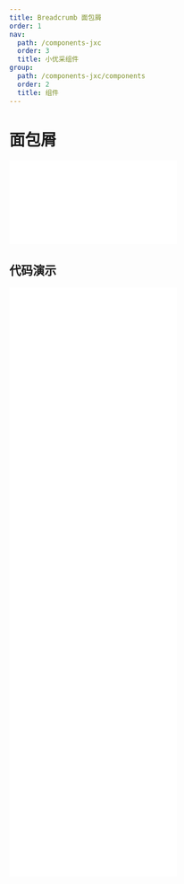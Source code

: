 ```yaml
---
title: Breadcrumb 面包屑
order: 1
nav:
  path: /components-jxc
  order: 3
  title: 小优采组件
group:
  path: /components-jxc/components
  order: 2
  title: 组件
---
```


# 面包屑

<div>
<embed src="@docs-common/breadcrumb/index.md"></embed>
</div>
        
## 代码演示

<Row gutter=8>

  <Col span=12>
    
  <div class="code-box"><embed src="@abiz-rc-jxc/breadcrumb/demo/basic-breadcrumb-jxc.md"></embed></div>
          
  <div class="code-box"><embed src="@abiz-rc-jxc/breadcrumb/demo/router-4-breadcrumb-jxc.md"></embed></div>
          
  <div class="code-box"><embed src="@abiz-rc-jxc/breadcrumb/demo/overlay-breadcrumb-jxc.md"></embed></div>
          
  </Col>
          
  <Col span=12>
    
  <div class="code-box"><embed src="@abiz-rc-jxc/breadcrumb/demo/withIcon-breadcrumb-jxc.md"></embed></div>
          
  <div class="code-box"><embed src="@abiz-rc-jxc/breadcrumb/demo/separator-breadcrumb-jxc.md"></embed></div>
          
  <div class="code-box"><embed src="@abiz-rc-jxc/breadcrumb/demo/separator-indepent-breadcrumb-jxc.md"></embed></div>
          
  </Col>
          
</Row>
        
<div><embed src="@docs-common/breadcrumb/index-api.md"></embed><div>
